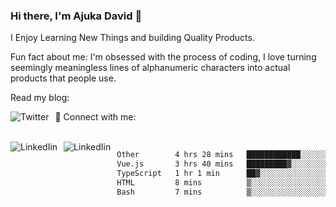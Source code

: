 ### Hi there, I'm Ajuka David 🥷

I Enjoy Learning New Things and building Quality Products.

Fun fact about me: I'm obsessed with the process of coding, I love turning seemingly meaningless lines of alphanumeric characters into actual products that people use.

Read my blog:

<a href="https://tobit.hashnode.dev/"> <img src="https://img.shields.io/badge/Hashnode-2962FF?style=for-the-badge&logo=hashnode&logoColor=white"
     alt="Twitter"
     style="float: left; margin-right: 10px;" /> </a>


📱 Connect with me: 

<br />
<a href="https://www.linkedin.com/in/david-ajuka-630660144/"> <img src="https://img.shields.io/badge/LinkedIn-0077B5?style=for-the-badge&logo=linkedin&logoColor=white"
     alt="LinkedIin"
     style="float: left; margin-right: 10px;" /> </a> <a href="mailto:ajuka.zephiniah@gmail.com"> <img src="https://img.shields.io/badge/Gmail-D14836?style=for-the-badge&logo=gmail&logoColor=white"
     alt="LinkedIin"
     style="float: left; margin-right: 10px;" /> </a>
     

<!--START_SECTION:waka-->

```txt
Other        4 hrs 28 mins   ████████████░░░░░░░░░░░░░   47.41 %
Vue.js       3 hrs 40 mins   █████████▓░░░░░░░░░░░░░░░   38.91 %
TypeScript   1 hr 1 min      ██▓░░░░░░░░░░░░░░░░░░░░░░   10.78 %
HTML         8 mins          ▒░░░░░░░░░░░░░░░░░░░░░░░░   01.50 %
Bash         7 mins          ▒░░░░░░░░░░░░░░░░░░░░░░░░   01.36 %
```

<!--END_SECTION:waka-->

